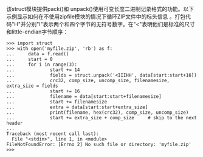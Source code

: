 该struct模块提供pack\(\)和 unpack\(\)使用可变长度二进制记录格式的功能。以下示例显示如何在不使用zipfile模块的情况下循环ZIP文件中的标头信息 。打包代码"H"并分别"I"表示两个和四个字节的无符号数字。在"&lt;"表明他们是标准的尺寸和little-endian字节顺序：

```
>>> import struct
>>> with open('myfile.zip', 'rb') as f:
...     data = f.read()
...     start = 0
...     for i in range(3):
...             start += 14
...             fields = struct.unpack('<IIIHH', data[start:start+16])
...             crc32, comp_size, uncomp_size, filenamesize, extra_size = fields
...             start += 16
...             filename = data[start:start+filenamesize]
...             start += filenamesize
...             extra = data[start:start+extra_size]
...             print(filename, hex(crc32), comp_size, uncomp_size)
...             start += extra_size + comp_size     # skip to the next header
...
Traceback (most recent call last):
  File "<stdin>", line 1, in <module>
FileNotFoundError: [Errno 2] No such file or directory: 'myfile.zip'
>>>

```




